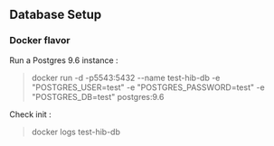 ## Database Setup

### Docker flavor

Run a Postgres 9.6 instance :

> docker run -d -p5543:5432 --name test-hib-db -e "POSTGRES_USER=test" -e "POSTGRES_PASSWORD=test" -e "POSTGRES_DB=test"  postgres:9.6 

Check init :

> docker logs test-hib-db
